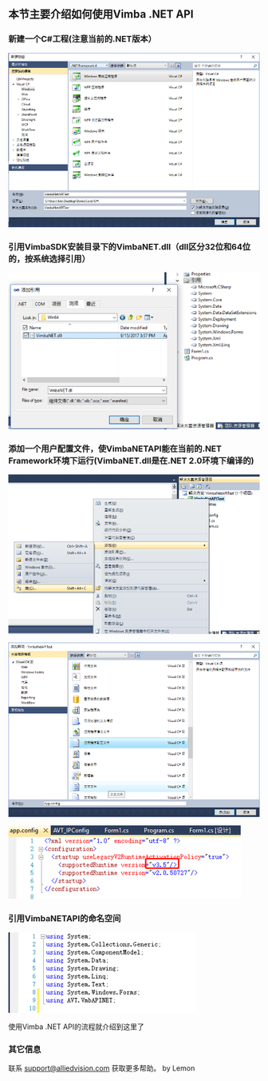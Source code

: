 
##  本节主要介绍如何使用Vimba .NET API

### 新建一个C#工程(注意当前的.NET版本）
![GitHub](NetAPI1.png "GitHub,Social Coding")

### 引用VimbaSDK安装目录下的VimbaNET.dll（dll区分32位和64位的，按系统选择引用）

![GitHub](NetAPI2.png "GitHub,Social Coding")

### 添加一个用户配置文件，使VimbaNETAPI能在当前的.NET Framework环境下运行(VimbaNET.dll是在.NET 2.0环境下编译的)

![GitHub](NetAPI3.png "GitHub,Social Coding")

![GitHub](NetAPI4.png "GitHub,Social Coding")

![GitHub](NetAPI5.png "GitHub,Social Coding")

### 引用VimbaNETAPI的命名空间

![GitHub](NetAPI6.png "GitHub,Social Coding")

使用Vimba .NET API的流程就介绍到这里了

### 其它信息
联系 support@alliedvision.com 获取更多帮助。
by Lemon
